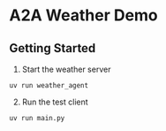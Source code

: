 # A2A Weather Demo

## Getting Started

1. Start the weather server

```
uv run weather_agent
```

2. Run the test client

```
uv run main.py
```
